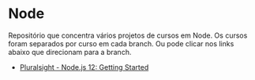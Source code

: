 # Node
Repositório que concentra vários projetos de cursos em Node.
Os cursos foram separados por curso em cada branch. Ou pode clicar nos links abaixo que direcionam para a branch.

* [Pluralsight - Node.js 12: Getting Started](https://github.com/rafaelpeinado/node/tree/pluralsight/nodejs-12-the-big-picture)
